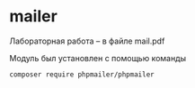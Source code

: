 # mailer

 Лабораторная работа – в файле mail.pdf
 
 Модуль был установлен с помощью команды
 
 ```bash
 composer require phpmailer/phpmailer
 ```
